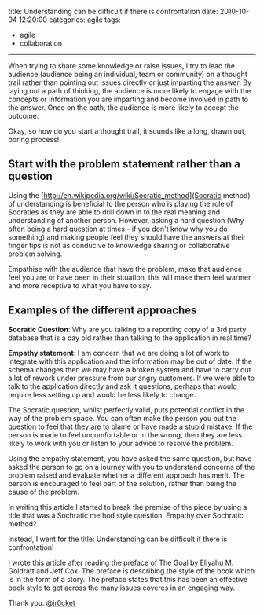 title: Understanding can be difficult if there is confrontation
date: 2010-10-04 12:20:00
categories: agile
tags: 
- agile
- collaboration
---

When trying to share some knowledge or raise issues, I try to lead the audience (audience being an individual, team or community) on a thought trail rather than pointing out issues directly or just imparting the answer.  By laying out a path of thinking, the audience is more likely to engage with the concepts or information you are imparting and become involved in path to the answer.  Once on the path, the audience is more likely to accept the outcome.

Okay, so how do you start a thought trail, it sounds like a long, drawn out, boring process!

<!-- more -->

## Start with the problem statement rather than a question

Using the [http://en.wikipedia.org/wiki/Socratic_method](Socratic method) of understanding is beneficial to the person who is playing the role of Socraties as they are able to drill down in to the real meaning and understanding of another person.  However, asking a hard question (Why often being a hard question at times - if you don't know why you do something) and making people feel they should have the answers at their finger tips is not as conducive to knowledge sharing or collaborative problem solving.

Empathise with the audience that have the problem, make that audience feel you are or have been in their situation, this will make them feel warmer and more receptive to what you have to say.

## Examples of the different approaches 

**Socratic Question**: Why are you talking to a reporting copy of a 3rd party database that is a day old rather than talking to the application in real time?

**Empathy statement**: I am concern that we are doing a lot of work to integrate with this application and the information may be out of date.  If the schema changes then we may have a broken system and have to carry out a lot of rework under pressure from our angry customers.  If we were able to talk to the application directly and ask it questions, perhaps that would require less setting up and would be less likely to change.

The Socratic question, whilst perfectly valid, puts potential conflict in the way of the problem space.  You can often make the person you put the question to feel that they are to blame or have made a stupid mistake.  If the person is made to feel uncomfortable or in the wrong, then they are less likely to work with you or listen to your advice to resolve the problem.

Using the empathy statement, you have asked the same question, but have asked the person to go on a journey with you to understand concerns of the problem raised and evaluate whether a different approach has merit.  The person is encouraged to feel part of the solution, rather than being the cause of the problem.

In writing this article I started to break the premise of the piece by using a title that was a Sochratic method style question: Empathy over Sochratic method?

Instead, I went for the title: Understanding can be difficult if there is confrontation!

I wrote this article after reading the preface of The Goal by Eliyahu M. Goldratt and Jeff Cox.  The preface is describing the style of the book which is in the form of a story.  The preface states that this has been an effective book style to get across the many issues coveres in an engaging way.

Thank you.
[@jr0cket](https://twitter.com/jr0cket)
